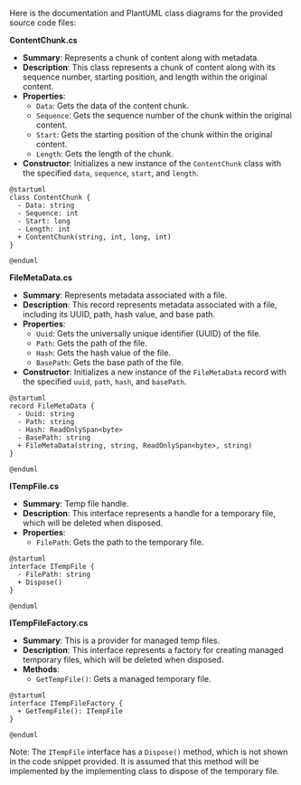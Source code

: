 Here is the documentation and PlantUML class diagrams for the provided source code files:

**ContentChunk.cs**

* **Summary**: Represents a chunk of content along with metadata.
* **Description**: This class represents a chunk of content along with its sequence number, starting position, and length within the original content.
* **Properties**:
	+ `Data`: Gets the data of the content chunk.
	+ `Sequence`: Gets the sequence number of the chunk within the original content.
	+ `Start`: Gets the starting position of the chunk within the original content.
	+ `Length`: Gets the length of the chunk.
* **Constructor**: Initializes a new instance of the `ContentChunk` class with the specified `data`, `sequence`, `start`, and `length`.

```plantuml
@startuml
class ContentChunk {
  - Data: string
  - Sequence: int
  - Start: long
  - Length: int
  + ContentChunk(string, int, long, int)
}

@enduml
```

**FileMetaData.cs**

* **Summary**: Represents metadata associated with a file.
* **Description**: This record represents metadata associated with a file, including its UUID, path, hash value, and base path.
* **Properties**:
	+ `Uuid`: Gets the universally unique identifier (UUID) of the file.
	+ `Path`: Gets the path of the file.
	+ `Hash`: Gets the hash value of the file.
	+ `BasePath`: Gets the base path of the file.
* **Constructor**: Initializes a new instance of the `FileMetaData` record with the specified `uuid`, `path`, `hash`, and `basePath`.

```plantuml
@startuml
record FileMetaData {
  - Uuid: string
  - Path: string
  - Hash: ReadOnlySpan<byte>
  - BasePath: string
  + FileMetaData(string, string, ReadOnlySpan<byte>, string)
}

@enduml
```

**ITempFile.cs**

* **Summary**: Temp file handle.
* **Description**: This interface represents a handle for a temporary file, which will be deleted when disposed.
* **Properties**:
	+ `FilePath`: Gets the path to the temporary file.

```plantuml
@startuml
interface ITempFile {
  - FilePath: string
  + Dispose()
}

@enduml
```

**ITempFileFactory.cs**

* **Summary**: This is a provider for managed temp files.
* **Description**: This interface represents a factory for creating managed temporary files, which will be deleted when disposed.
* **Methods**:
	+ `GetTempFile()`: Gets a managed temporary file.

```plantuml
@startuml
interface ITempFileFactory {
  + GetTempFile(): ITempFile
}

@enduml
```

Note: The `ITempFile` interface has a `Dispose()` method, which is not shown in the code snippet provided. It is assumed that this method will be implemented by the implementing class to dispose of the temporary file.